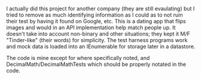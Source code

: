 I actually did this project for another company (they are still evaulating) but I tried to remove as much 
identifying information as I could as to not ruin their test by having it found on Google, etc.  This is a dating app
that flips images and would in an API implementation help match people up.   It doesn't take into account non-binary
and other situations; they kept it M/F "Tinder-like" (their words) for simplicity.   The test harness programs work
and mock data is loaded into an IEnumerable<PersonProfile> for storage later in a datastore.
  
The code is mine except for where specifically noted, and DecimalMath/DecimalMathTests which should be properly notated in the code.

